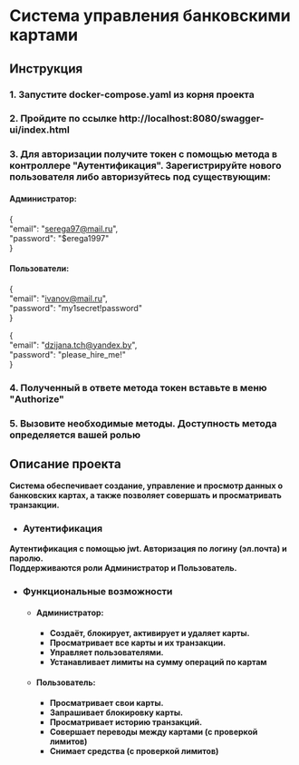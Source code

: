 # Система управления банковскими картами

## Инструкция

### 1. Запустите docker-compose.yaml из корня проекта

### 2. Пройдите по ссылке http://localhost:8080/swagger-ui/index.html

### 3. Для авторизации получите токен с помощью метода в контроллере "Аутентификация". Зарегистрируйте нового пользователя либо авторизуйтесь под существующим:

#### Администратор:
{  
"email": "serega97@mail.ru",  
"password": "$erega1997"  
}  

#### Пользователи:
{  
"email": "ivanov@mail.ru",  
"password": "my1secret!password"  
}  

{  
"email": "dzijana.tch@yandex.by",  
"password": "please_hire_me!"  
}  

### 4. Полученный в ответе метода токен вставьте в меню "Authorize"

### 5. Вызовите необходимые методы. Доступность метода определяется вашей ролью

## Описание проекта

**Система обеспечивает создание, управление и просмотр данных о банковских картах, а также позволяет совершать и просматривать транзакции.**

- ### Аутентификация
**Аутентификация с помощью jwt. Авторизация по логину (эл.почта) и паролю.  
Поддерживаются роли Администратор и Пользователь.**

- ### Функциональные возможности
    - #### Администратор:  
        - **Создаёт, блокирует, активирует и удаляет карты.**
        - **Просматривает все карты и их транзакции.**
        - **Управляет пользователями.**
        - **Устанавливает лимиты на сумму операций по картам**
    - #### Пользователь:
      - **Просматривает свои карты.**
      - **Запрашивает блокировку карты.**
      - **Просматривает историю транзакций.**
      - **Совершает переводы между картами (с проверкой лимитов)**
      - **Снимает средства (с проверкой лимитов)**

